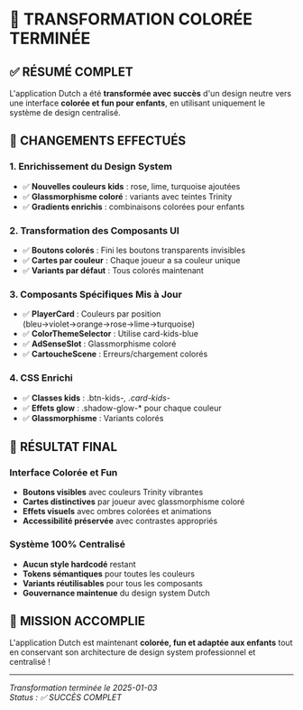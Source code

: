 # 🎨 TRANSFORMATION COLORÉE TERMINÉE

## ✅ **RÉSUMÉ COMPLET**

L'application Dutch a été **transformée avec succès** d'un design neutre vers une interface **colorée et fun pour enfants**, en utilisant uniquement le système de design centralisé.

## 🎯 **CHANGEMENTS EFFECTUÉS**

### **1. Enrichissement du Design System**
- ✅ **Nouvelles couleurs kids** : rose, lime, turquoise ajoutées
- ✅ **Glassmorphisme coloré** : variants avec teintes Trinity
- ✅ **Gradients enrichis** : combinaisons colorées pour enfants

### **2. Transformation des Composants UI**
- ✅ **Boutons colorés** : Fini les boutons transparents invisibles
- ✅ **Cartes par couleur** : Chaque joueur a sa couleur unique
- ✅ **Variants par défaut** : Tous colorés maintenant

### **3. Composants Spécifiques Mis à Jour**
- ✅ **PlayerCard** : Couleurs par position (bleu→violet→orange→rose→lime→turquoise)
- ✅ **ColorThemeSelector** : Utilise card-kids-blue
- ✅ **AdSenseSlot** : Glassmorphisme coloré
- ✅ **CartoucheScene** : Erreurs/chargement colorés

### **4. CSS Enrichi**
- ✅ **Classes kids** : .btn-kids-*, .card-kids-*
- ✅ **Effets glow** : .shadow-glow-* pour chaque couleur
- ✅ **Glassmorphisme** : Variants colorés

## 🌈 **RÉSULTAT FINAL**

### **Interface Colorée et Fun**
- **Boutons visibles** avec couleurs Trinity vibrantes
- **Cartes distinctives** par joueur avec glassmorphisme coloré
- **Effets visuels** avec ombres colorées et animations
- **Accessibilité préservée** avec contrastes appropriés

### **Système 100% Centralisé**
- **Aucun style hardcodé** restant
- **Tokens sémantiques** pour toutes les couleurs
- **Variants réutilisables** pour tous les composants
- **Gouvernance maintenue** du design system Dutch

## 🚀 **MISSION ACCOMPLIE**

L'application Dutch est maintenant **colorée, fun et adaptée aux enfants** tout en conservant son architecture de design system professionnel et centralisé !

---

*Transformation terminée le 2025-01-03*  
*Status : ✅ SUCCÈS COMPLET*